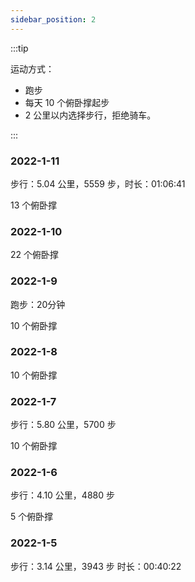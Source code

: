 ```yaml
---
sidebar_position: 2
---
```


:::tip

运动方式：
- 跑步
- 每天 10 个俯卧撑起步
- 2 公里以内选择步行，拒绝骑车。

:::

### 2022-1-11

步行：5.04 公里，5559 步，时长：01:06:41

13 个俯卧撑

### 2022-1-10

22 个俯卧撑

### 2022-1-9

跑步：20分钟

10 个俯卧撑

### 2022-1-8

10 个俯卧撑

### 2022-1-7

步行：5.80 公里，5700 步

10 个俯卧撑


### 2022-1-6

步行：4.10 公里，4880 步

5 个俯卧撑


### 2022-1-5

步行：3.14 公里，3943 步
时长：00:40:22